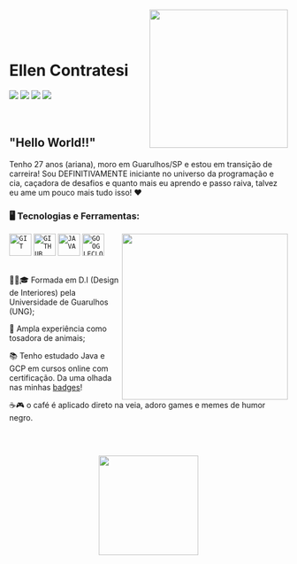   
  <img align="right" width="250px" style="margin-top:-20px" src="https://i.ibb.co/4SVWCf0/Whats-App-Image-2023-01-08-at-18-06-21.jpg">

</br>
</br>

<div dsplay="inline-block">
 
 <h1 align="left">Ellen Contratesi</h1>
    <a href="https://instagram.com/econtratesi" target="_blank"><img src="https://img.shields.io/badge/-Instagram-%23E4405F?style=for-the-badge&logo=instagram&logoColor=white" target="_blank"></a>
 	<a href="https://discord.com/channels/688926956149932092/692888402353193011" target="_blank"><img src="https://img.shields.io/badge/Discord-7289DA?style=for-the-badge&logo=discord&logoColor=white" target="_blank"></a> 
  <a href = "mailto:semprii@gmail.com"><img src="https://img.shields.io/badge/-Gmail-%23333?style=for-the-badge&logo=gmail&logoColor=white" target="_blank"></a>
  <a href="https://www.linkedin.com/in/ellen-contratesi-980a5245/" target="_blank"><img src="https://img.shields.io/badge/-LinkedIn-%230077B5?style=for-the-badge&logo=linkedin&logoColor=white" target="_blank"></a>
   
  </a>
</div>

</br>
</br>

## "Hello World!!"

Tenho 27 anos (ariana), moro em Guarulhos/SP e estou em transição de carreira! Sou DEFINITIVAMENTE iniciante no universo da programação e cia, caçadora de desafios e quanto mais eu aprendo e passo raiva, talvez eu ame um pouco mais tudo isso! ❤


### 🖥️ Tecnologias e Ferramentas: 
<img width="300px" align="right" src="https://i.ibb.co/ssxV343/Whats-App-Image-2023-01-08-at-18-06-21-1.jpg">
<code><img width="40px" src="https://cdn.jsdelivr.net/gh/devicons/devicon/icons/git/git-original.svg" title = "GIT"/></code>
<code><img width="40px" src="https://cdn.jsdelivr.net/gh/devicons/devicon/icons/github/github-original.svg" title = "GITHUB"/></code>
<code><img width="40px" src="https://cdn.jsdelivr.net/gh/devicons/devicon/icons/java/java-original.svg" title = "JAVA"/></code>
<code><img width="40px" src="https://cdn.jsdelivr.net/gh/devicons/devicon/icons/googlecloud/googlecloud-original.svg" title = "GOOGLECLOUD"/></code>

</br>
</br>
<div display="inline-block">
  <p align="left">👩‍🎓🎓 Formada em D.I (Design de Interiores) pela Universidade de Guarulhos (UNG);
  <p align="left">🐾 Ampla experiência como tosadora de animais;  
  <p align="left">📚 Tenho estudado Java e GCP em cursos online com certificação. Da uma olhada nas minhas <a href="https://www.cloudskillsboost.google/public_profiles/7af53a44-6d59-438a-b4da-2e5b5c7d61c9">badges</a>!</p>   
  <p align="left">☕🎮 o café é aplicado direto na veia, adoro games e memes de humor negro.</p>
</div>
 
</br>

##

  <p align="center">
<a href="https://github.com/Ellen">
  <img height="180em" src="https://github-readme-stats-eight-theta.vercel.app/api?username=Ellen&show_icons=true&theme=algolia&include_all_commits=true&count_private=true"/>
</a>
</p>
  
